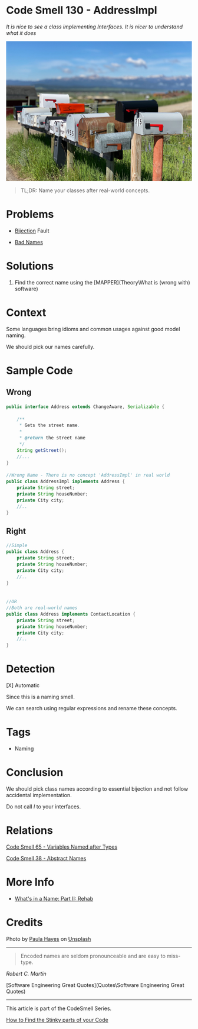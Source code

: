 # Code Smell 130 - AddressImpl

*It is nice to see a class implementing Interfaces. It is nicer to understand what it does*

![Code Smell 130 - AddressImpl](paula-hayes-Eeee5H-yuoc-unsplash.jpg)

> TL;DR: Name your classes after real-world concepts.

# Problems

- [Bijection](https://maximilianocontieri.com/the-one-and-only-software-design-principle) Fault

- [Bad Names](https://maximilianocontieri.com/what-exactly-is-a-name-part-ii-rehab)

# Solutions

1. Find the correct name using the [MAPPER](Theory\What is (wrong with) software)

# Context

Some languages bring idioms and common usages against good model naming.

We should pick our names carefully.

# Sample Code

## Wrong

[Gist Url]: # (https://gist.github.com/mcsee/f1f4d16d6f90c682f540cd2c0c2cc5f2)
```java
public interface Address extends ChangeAware, Serializable {

    /**
     * Gets the street name.
     *
     * @return the street name
     */
    String getStreet();
    //...
}

//Wrong Name - There is no concept 'AddressImpl' in real world
public class AddressImpl implements Address {
    private String street;
    private String houseNumber;
    private City city;
    //..
}
```

## Right

[Gist Url]: # (https://gist.github.com/mcsee/6cf15d798176fd83cbe00e207d8351fc)
```java
//Simple
public class Address {
    private String street;
    private String houseNumber;
    private City city;
    //..
}


//OR
//Both are real-world names
public class Address implements ContactLocation {
    private String street;
    private String houseNumber;
    private City city;
    //..
}
```

# Detection

[X] Automatic 

Since this is a naming smell. 

We can search using regular expressions and rename these concepts.

# Tags

- Naming

# Conclusion

We should pick class names according to essential bijection and not follow accidental implementation.

Do not call *I* to your interfaces.

# Relations

[Code Smell 65 - Variables Named after Types](https://maximilianocontieri.com/code-smell-65-variables-named-after-types)

[Code Smell 38 - Abstract Names](https://maximilianocontieri.com/code-smell-38-abstract-names)

# More Info

- [What's in a Name: Part II: Rehab](https://maximilianocontieri.com/what-exactly-is-a-name-part-ii-rehab)

# Credits

Photo by [Paula Hayes](https://unsplash.com/@phayes007) on [Unsplash](https://unsplash.com/s/photos/mailbox)  

* * *

> Encoded names are seldom pronounceable and are easy to miss-type.

_Robert C. Martin_
 
[Software Engineering Great Quotes](Quotes\Software Engineering Great Quotes)

* * *

This article is part of the CodeSmell Series.

[How to Find the Stinky parts of your Code](https://maximilianocontieri.com/how-to-find-the-stinky-parts-of-your-code)